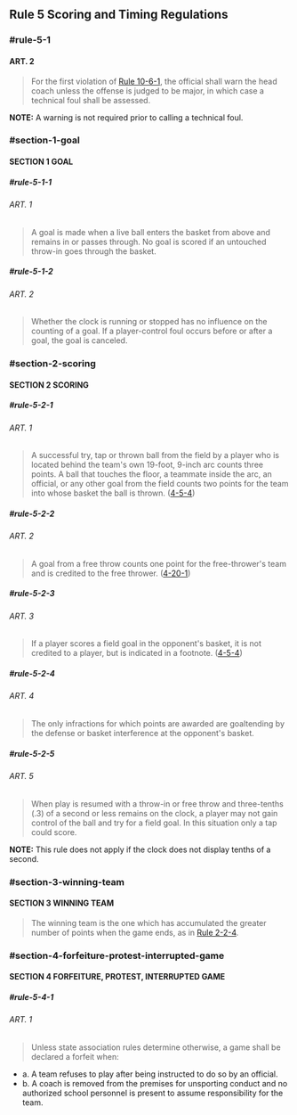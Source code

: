 <!-- Section: Scoring and Timing Regulations -->

## Rule 5 Scoring and Timing Regulations

### #rule-5-1

#### ART. 2

> For the first violation of [Rule 10-6-1](#rule-10-6-1), the official shall warn the head coach unless the offense is judged to be major, in which case a technical foul shall be assessed.

**NOTE:** A warning is not required prior to calling a technical foul.

### #section-1-goal

#### SECTION 1 GOAL

##### #rule-5-1-1

###### ART. 1

> A goal is made when a live ball enters the basket from above and remains in or passes through. No goal is scored if an untouched throw-in goes through the basket.

##### #rule-5-1-2

###### ART. 2

> Whether the clock is running or stopped has no influence on the counting of a goal. If a player-control foul occurs before or after a goal, the goal is canceled.

### #section-2-scoring

#### SECTION 2 SCORING

##### #rule-5-2-1

###### ART. 1

> A successful try, tap or thrown ball from the field by a player who is located behind the team's own 19-foot, 9-inch arc counts three points. A ball that touches the floor, a teammate inside the arc, an official, or any other goal from the field counts two points for the team into whose basket the ball is thrown. ([4-5-4](#rule-4-5-4))

##### #rule-5-2-2

###### ART. 2

> A goal from a free throw counts one point for the free-thrower's team and is credited to the free thrower. ([4-20-1](#rule-4-20-1))

##### #rule-5-2-3

###### ART. 3

> If a player scores a field goal in the opponent's basket, it is not credited to a player, but is indicated in a footnote. ([4-5-4](#rule-4-5-4))

##### #rule-5-2-4

###### ART. 4

> The only infractions for which points are awarded are goaltending by the defense or basket interference at the opponent's basket.

##### #rule-5-2-5

###### ART. 5

> When play is resumed with a throw-in or free throw and three-tenths (.3) of a second or less remains on the clock, a player may not gain control of the ball and try for a field goal. In this situation only a tap could score.

**NOTE:** This rule does not apply if the clock does not display tenths of a second.

### #section-3-winning-team

#### SECTION 3 WINNING TEAM

> The winning team is the one which has accumulated the greater number of points when the game ends, as in [Rule 2-2-4](#rule-2-2-4).

### #section-4-forfeiture-protest-interrupted-game

#### SECTION 4 FORFEITURE, PROTEST, INTERRUPTED GAME

##### #rule-5-4-1

###### ART. 1

> Unless state association rules determine otherwise, a game shall be declared a forfeit when:

- a. A team refuses to play after being instructed to do so by an official.
- b. A coach is removed from the premises for unsporting conduct and no authorized school personnel is present to assume responsibility for the team.
